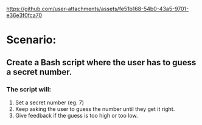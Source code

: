 
https://github.com/user-attachments/assets/fe51b168-54b0-43a5-9701-e36e3f0fca70

# Scenario:
## Create a Bash script where the user has to guess a secret number. 

### The script will:

  1. Set a secret number (eg. 7) 
  2. Keep asking the user to guess the number until they get it right. 
  3. Give feedback if the guess is too high or too low. 
